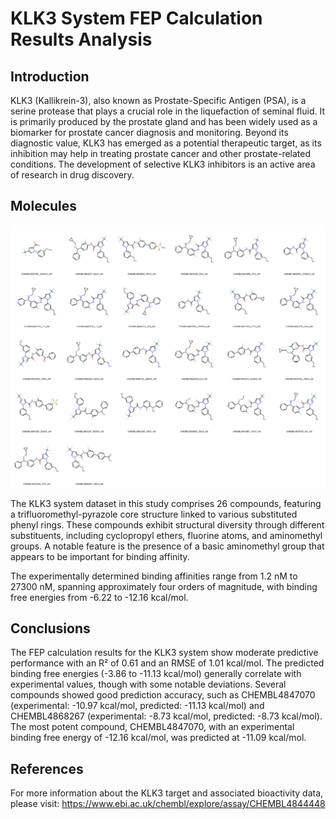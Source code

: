 # KLK3 System FEP Calculation Results Analysis

## Introduction

KLK3 (Kallikrein-3), also known as Prostate-Specific Antigen (PSA), is a serine protease that plays a crucial role in the liquefaction of seminal fluid. It is primarily produced by the prostate gland and has been widely used as a biomarker for prostate cancer diagnosis and monitoring. Beyond its diagnostic value, KLK3 has emerged as a potential therapeutic target, as its inhibition may help in treating prostate cancer and other prostate-related conditions. The development of selective KLK3 inhibitors is an active area of research in drug discovery.

## Molecules

![Molecular structures of representative compounds](mol_grid.png)

The KLK3 system dataset in this study comprises 26 compounds, featuring a trifluoromethyl-pyrazole core structure linked to various substituted phenyl rings. These compounds exhibit structural diversity through different substituents, including cyclopropyl ethers, fluorine atoms, and aminomethyl groups. A notable feature is the presence of a basic aminomethyl group that appears to be important for binding affinity.

The experimentally determined binding affinities range from 1.2 nM to 27300 nM, spanning approximately four orders of magnitude, with binding free energies from -6.22 to -12.16 kcal/mol.

## Conclusions

The FEP calculation results for the KLK3 system show moderate predictive performance with an R² of 0.61 and an RMSE of 1.01 kcal/mol. The predicted binding free energies (-3.86 to -11.13 kcal/mol) generally correlate with experimental values, though with some notable deviations. Several compounds showed good prediction accuracy, such as CHEMBL4847070 (experimental: -10.97 kcal/mol, predicted: -11.13 kcal/mol) and CHEMBL4868267 (experimental: -8.73 kcal/mol, predicted: -8.73 kcal/mol). The most potent compound, CHEMBL4847070, with an experimental binding free energy of -12.16 kcal/mol, was predicted at -11.09 kcal/mol.

## References

For more information about the KLK3 target and associated bioactivity data, please visit:
https://www.ebi.ac.uk/chembl/explore/assay/CHEMBL4844448 